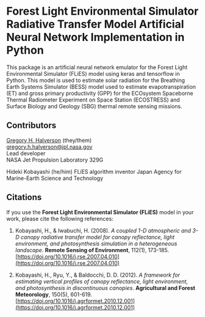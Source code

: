 # Forest Light Environmental Simulator Radiative Transfer Model Artificial Neural Network Implementation in Python

This package is an artificial neural network emulator for the Forest Light Environmental Simulator (FLiES) model using keras and tensorflow in Python. This model is used to estimate solar radiation for the Breathing Earth Systems Simulator (BESS) model used to estimate evapotranspiration (ET) and gross primary productivity (GPP) for the ECOsystem Spaceborne Thermal Radiometer Experiment on Space Station (ECOSTRESS) and Surface Biology and Geology (SBG) thermal remote sensing missions.

## Contributors

[Gregory H. Halverson](https://github.com/gregory-halverson-jpl) (they/them)<br>
[gregory.h.halverson@jpl.nasa.gov](mailto:gregory.h.halverson@jpl.nasa.gov)<br>
Lead developer<br>
NASA Jet Propulsion Laboratory 329G

Hideki Kobayashi (he/him)
FLiES algorithm inventor
Japan Agency for Marine-Earth Science and Technology

## Citations

If you use the **Forest Light Environmental Simulator (FLiES)** model in your work, please cite the following references:

1. Kobayashi, H., & Iwabuchi, H. (2008). *A coupled 1-D atmospheric and 3-D canopy radiative transfer model for canopy reflectance, light environment, and photosynthesis simulation in a heterogeneous landscape*. **Remote Sensing of Environment**, 112(1), 173-185.  
   [https://doi.org/10.1016/j.rse.2007.04.010](https://doi.org/10.1016/j.rse.2007.04.010)

2. Kobayashi, H., Ryu, Y., & Baldocchi, D. D. (2012). *A framework for estimating vertical profiles of canopy reflectance, light environment, and photosynthesis in discontinuous canopies*. **Agricultural and Forest Meteorology**, 150(5), 601-619.  
   [https://doi.org/10.1016/j.agrformet.2010.12.001](https://doi.org/10.1016/j.agrformet.2010.12.001)